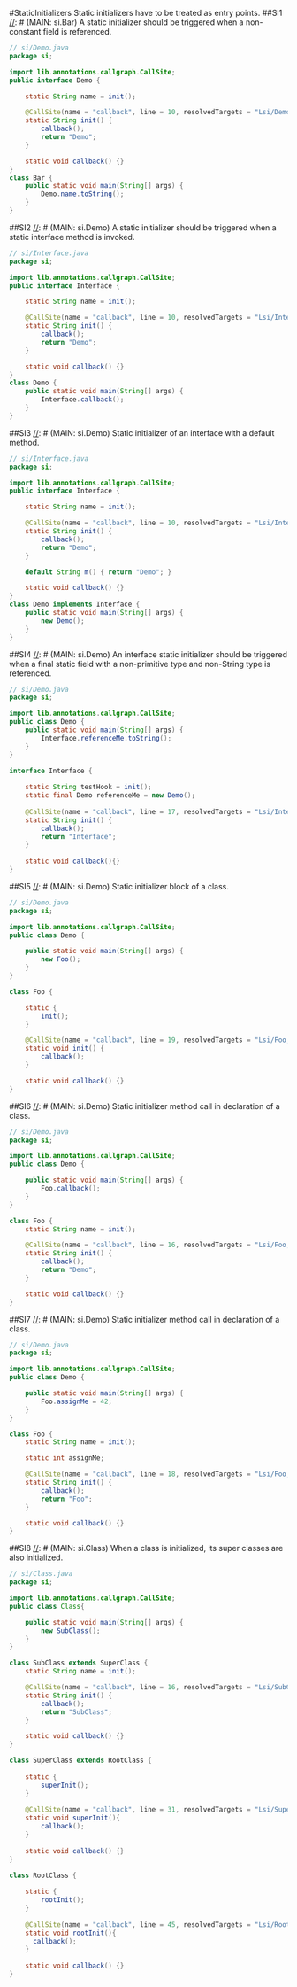 #StaticInitializers
Static initializers have to be treated as entry points.
##SI1
[//]: # (MAIN: si.Bar)
A static initializer should be triggered when a non-constant field is referenced.

```java
// si/Demo.java
package si;

import lib.annotations.callgraph.CallSite;
public interface Demo {

	static String name = init();

    @CallSite(name = "callback", line = 10, resolvedTargets = "Lsi/Demo;")
	static String init() {
		callback();
		return "Demo";
	}

	static void callback() {}
}
class Bar {
	public static void main(String[] args) {
		Demo.name.toString();
	}
}
```
[//]: # (END)

##SI2
[//]: # (MAIN: si.Demo)
A static initializer should be triggered when a static interface method is invoked.
```java
// si/Interface.java
package si;

import lib.annotations.callgraph.CallSite;
public interface Interface {

	static String name = init();

    @CallSite(name = "callback", line = 10, resolvedTargets = "Lsi/Interface;")
	static String init() {
		callback();
		return "Demo";
	}

	static void callback() {}
}
class Demo {
	public static void main(String[] args) {
		Interface.callback();
	}
}
```
[//]: # (END)

##SI3
[//]: # (MAIN: si.Demo)
Static initializer of an interface with a default method.

```java
// si/Interface.java
package si;

import lib.annotations.callgraph.CallSite;
public interface Interface {

	static String name = init();

    @CallSite(name = "callback", line = 10, resolvedTargets = "Lsi/Interface;")
	static String init() {
		callback();
		return "Demo";
	}

	default String m() { return "Demo"; }

	static void callback() {}
}
class Demo implements Interface {
	public static void main(String[] args) {
		new Demo();
	}
}
```
[//]: # (END)

##SI4
[//]: # (MAIN: si.Demo)
An interface static initializer should be triggered when a final static field with a non-primitive type
and non-String type is referenced.

```java
// si/Demo.java
package si;

import lib.annotations.callgraph.CallSite;
public class Demo {
	public static void main(String[] args) {
		Interface.referenceMe.toString();
	}
}

interface Interface {
    
    static String testHook = init();
    static final Demo referenceMe = new Demo();
    
    @CallSite(name = "callback", line = 17, resolvedTargets = "Lsi/Interface;")
    static String init() {
        callback();
        return "Interface";
    }
    
    static void callback(){}    
}
```
[//]: # (END)

##SI5
[//]: # (MAIN: si.Demo)
Static initializer block of a class.

```java
// si/Demo.java
package si;

import lib.annotations.callgraph.CallSite;
public class Demo {

	public static void main(String[] args) {
		new Foo();
	}
}

class Foo {

	static {
		init();
	}

    @CallSite(name = "callback", line = 19, resolvedTargets = "Lsi/Foo;")
	static void init() {
		callback();
	}

	static void callback() {}
}
```
[//]: # (END)

##SI6
[//]: # (MAIN: si.Demo)
Static initializer method call in declaration of a class.

```java
// si/Demo.java
package si;

import lib.annotations.callgraph.CallSite;
public class Demo {

	public static void main(String[] args) {
		Foo.callback();
	}
}

class Foo {
	static String name = init();

    @CallSite(name = "callback", line = 16, resolvedTargets = "Lsi/Foo;")
	static String init() {
		callback();
		return "Demo";
	}

	static void callback() {}
}
```
[//]: # (END)

##SI7
[//]: # (MAIN: si.Demo)
Static initializer method call in declaration of a class.

```java
// si/Demo.java
package si;

import lib.annotations.callgraph.CallSite;
public class Demo {

	public static void main(String[] args) {
		Foo.assignMe = 42;
	}
}

class Foo {
	static String name = init();

    static int assignMe;

    @CallSite(name = "callback", line = 18, resolvedTargets = "Lsi/Foo;")
	static String init() {
		callback();
		return "Foo";
	}

	static void callback() {}
}
```
[//]: # (END)

##SI8
[//]: # (MAIN: si.Class)
When a class is initialized, its super classes are also initialized.

```java
// si/Class.java
package si;

import lib.annotations.callgraph.CallSite;
public class Class{

	public static void main(String[] args) {
		new SubClass();
	}
}

class SubClass extends SuperClass {
	static String name = init();

    @CallSite(name = "callback", line = 16, resolvedTargets = "Lsi/SubClass;")
	static String init() {
		callback();
		return "SubClass";
	}

	static void callback() {}
}

class SuperClass extends RootClass {
    
    static {
        superInit();
    }
    
    @CallSite(name = "callback", line = 31, resolvedTargets = "Lsi/SuperClass;")
    static void superInit(){
        callback();
    }
    
    static void callback() {}
}

class RootClass {
    
    static { 
        rootInit();
    }
    
    @CallSite(name = "callback", line = 45, resolvedTargets = "Lsi/RootClass;")
    static void rootInit(){
      callback();
    }  
    
    static void callback() {}
}
```
[//]: # (END)